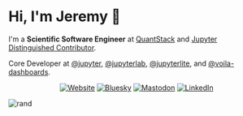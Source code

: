 # Hi, I'm Jeremy 👋

I'm a **Scientific Software Engineer** at [QuantStack](https://quantstack.net/) and [Jupyter Distinguished Contributor](https://jupyter.org/).

Core Developer at [@jupyter](https://github.com/jupyter), [@jupyterlab](https://github.com/jupyterlab), [@jupyterlite](https://github.com/jupyterlite), and [@voila-dashboards](https://github.com/voila-dashboards).

<div align="center">
  
  [![Website](https://img.shields.io/badge/Website-jtp.io-blue?style=flat-square&logo=globe)](https://jtp.io)
  [![Bluesky](https://img.shields.io/badge/Bluesky-@jtp.io-00A8E8?style=flat-square&logo=bluesky&logoColor=white)](https://bsky.app/profile/jtp.io)
  [![Mastodon](https://img.shields.io/badge/Mastodon-@jtp@fosstodon.org-6364FF?style=flat-square&logo=mastodon&logoColor=white)](https://fosstodon.org/@jtp)
  [![LinkedIn](https://img.shields.io/badge/LinkedIn-jtuloup-0077B5?style=flat-square&logo=linkedin&logoColor=white)](https://linkedin.com/in/jtuloup)
  
</div>

![rand](https://rand-xyz.now.sh/api/hello)
